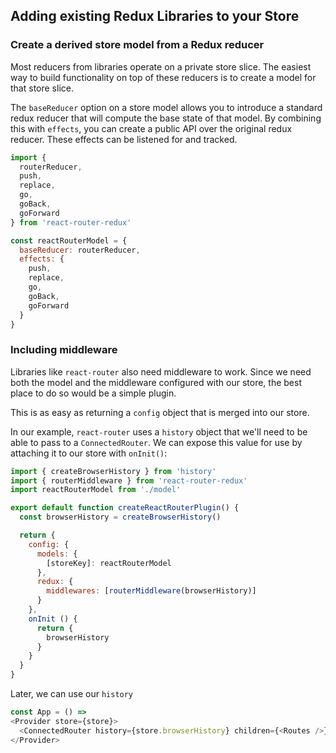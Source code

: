 ## Adding existing Redux Libraries to your Store

### Create a derived store model from a Redux reducer

Most reducers from libraries operate on a private store slice. The easiest way to build functionality on top of these reducers is to create a model for that store slice.

The `baseReducer` option on a store model allows you to introduce a standard redux reducer that will compute the base state of that model. By combining this with `effects`, you can create a public API over the original redux reducer. These effects can be listened for and tracked.

```js
import {
  routerReducer,
  push,
  replace,
  go,
  goBack,
  goForward
} from 'react-router-redux'

const reactRouterModel = {
  baseReducer: routerReducer,
  effects: {
    push,
    replace,
    go,
    goBack,
    goForward
  }
}
```

### Including middleware

Libraries like `react-router` also need middleware to work. Since we need both the model and the middleware configured with our store, the best place to do so would be a simple plugin.

This is as easy as returning a `config` object that is merged into our store.

In our example, `react-router` uses a `history` object that we'll need to be able to pass to a `ConnectedRouter`. We can expose this value for use by attaching it to our store with `onInit()`:

```js
import { createBrowserHistory } from 'history'
import { routerMiddleware } from 'react-router-redux'
import reactRouterModel from './model'

export default function createReactRouterPlugin() {
  const browserHistory = createBrowserHistory()

  return {
    config: {
      models: {
        [storeKey]: reactRouterModel
      },
      redux: {
        middlewares: [routerMiddleware(browserHistory)]
      }
    },
    onInit () {
      return {
        browserHistory
      }
    }
  }
}
```

Later, we can use our `history`
```js
const App = () =>
<Provider store={store}>
  <ConnectedRouter history={store.browserHistory} children={<Routes />} />
</Provider>
```
